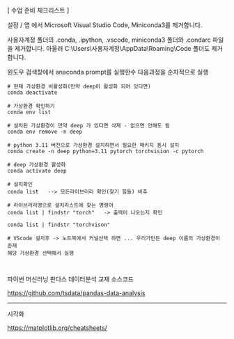 ﻿[ 수업 준비 체크리스트 ]

설정 / 앱 에서 Microsoft Visual Studio Code, Miniconda3를 제거합니다.

사용자계정 폴더의 .conda, .ipython, .vscode, miniconda3 폴더와 .condarc 파일을 제거합니다. 아울러 C:\Users\사용자계정\AppData\Roaming\Code 폴더도 제거합니다.



윈도우 검색창에서 anaconda prompt를 실행한수 다음과정을 순차적으로 실행

```
# 현재 가상환경 비활성화(만약 deep이 활성화 되어 있다면)
conda deactivate

# 가상환경 확인하기
conda env list

# 설치된 가상환경이 만약 deep 가 있다면 삭제 - 없으면 안해도 됨
conda env remove -n deep

# python 3.11 버전으로 가상환경 설치하면서 필요한 패키지 동시 설치
conda create -n deep python=3.11 pytorch torchvision -c pytorch

# deep 가상환경 활성화
conda activate deep

# 설치확인
conda list   --> 모든라이브러리 확인(찾기 힘들) 비추

# 라이브러리명으로 설치리스트에 찾는 명령어
conda list | findstr "torch"   -> 출력이 나오는지 확인

conda list | findstr "torchvison"

# VScode 설치후 -> 노트북에서 커널선택 하면 ... 우리가만든 deep 이름의 가상환경이 존재
해당 가상환경 선택해서 실행



```








파이썬 머신러닝 판다스 데이터분석 교재 소스코드

https://github.com/tsdata/pandas-data-analysis

---


시각화 


https://matplotlib.org/cheatsheets/
